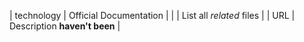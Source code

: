 | technology | Official Documentation  |
|  | List all *related* files |
| URL | Description **haven't been** |